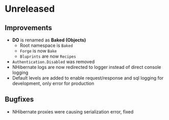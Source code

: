 # Unreleased

## Improvements

- __DO__ is renamed as __Baked (Objects)__
  - Root namespace is `Baked`
  - `Forge` is now `Bake`
  - `Bluprints` are now `Recipes`
- `Authentication.Disabled` was removed
- NHibernate logs are now redirected to logger instead of direct console logging
- Default levels are added to enable request/response and sql logging for
  development, only error for production

## Bugfixes

- NHibernate proxies were causing serialization error, fixed
